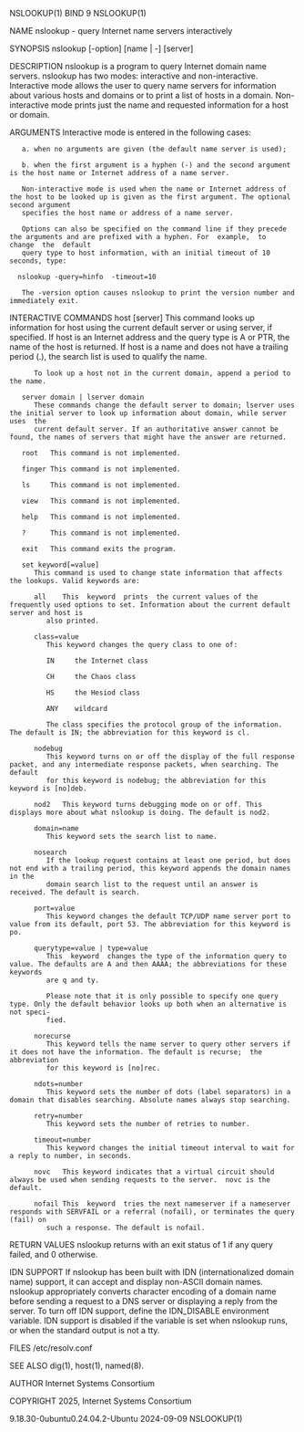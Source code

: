 NSLOOKUP(1)								    BIND 9								   NSLOOKUP(1)

NAME
       nslookup - query Internet name servers interactively

SYNOPSIS
       nslookup [-option] [name | -] [server]

DESCRIPTION
       nslookup is a program to query Internet domain name servers.  nslookup has two modes: interactive and non-interactive. Interactive mode allows the user
       to  query  name	servers for information about various hosts and domains or to print a list of hosts in a domain.  Non-interactive mode prints just the
       name and requested information for a host or domain.

ARGUMENTS
       Interactive mode is entered in the following cases:

       a. when no arguments are given (the default name server is used);

       b. when the first argument is a hyphen (-) and the second argument is the host name or Internet address of a name server.

       Non-interactive mode is used when the name or Internet address of the host to be looked up is given as the first argument. The optional second argument
       specifies the host name or address of a name server.

       Options can also be specified on the command line if they precede the arguments and are prefixed with a hyphen. For  example,  to  change  the  default
       query type to host information, with an initial timeout of 10 seconds, type:

	  nslookup -query=hinfo	 -timeout=10

       The -version option causes nslookup to print the version number and immediately exit.

INTERACTIVE COMMANDS
       host [server]
	      This  command  looks  up information for host using the current default server or using server, if specified. If host is an Internet address and
	      the query type is A or PTR, the name of the host is returned. If host is a name and does not have a trailing period (.), the search list is used
	      to qualify the name.

	      To look up a host not in the current domain, append a period to the name.

       server domain | lserver domain
	      These commands change the default server to domain; lserver uses the initial server to look up information about domain, while server  uses  the
	      current default server. If an authoritative answer cannot be found, the names of servers that might have the answer are returned.

       root   This command is not implemented.

       finger This command is not implemented.

       ls     This command is not implemented.

       view   This command is not implemented.

       help   This command is not implemented.

       ?      This command is not implemented.

       exit   This command exits the program.

       set keyword[=value]
	      This command is used to change state information that affects the lookups. Valid keywords are:

	      all    This  keyword  prints  the current values of the frequently used options to set. Information about the current default server and host is
		     also printed.

	      class=value
		     This keyword changes the query class to one of:

		     IN	    the Internet class

		     CH	    the Chaos class

		     HS	    the Hesiod class

		     ANY    wildcard

		     The class specifies the protocol group of the information. The default is IN; the abbreviation for this keyword is cl.

	      nodebug
		     This keyword turns on or off the display of the full response packet, and any intermediate response packets, when searching. The  default
		     for this keyword is nodebug; the abbreviation for this keyword is [no]deb.

	      nod2   This keyword turns debugging mode on or off. This displays more about what nslookup is doing. The default is nod2.

	      domain=name
		     This keyword sets the search list to name.

	      nosearch
		     If the lookup request contains at least one period, but does not end with a trailing period, this keyword appends the domain names in the
		     domain search list to the request until an answer is received. The default is search.

	      port=value
		     This keyword changes the default TCP/UDP name server port to value from its default, port 53. The abbreviation for this keyword is po.

	      querytype=value | type=value
		     This  keyword  changes the type of the information query to value. The defaults are A and then AAAA; the abbreviations for these keywords
		     are q and ty.

		     Please note that it is only possible to specify one query type. Only the default behavior looks up both when an alternative is not speci‐
		     fied.

	      norecurse
		     This keyword tells the name server to query other servers if it does not have the information. The default is recurse;  the  abbreviation
		     for this keyword is [no]rec.

	      ndots=number
		     This keyword sets the number of dots (label separators) in a domain that disables searching. Absolute names always stop searching.

	      retry=number
		     This keyword sets the number of retries to number.

	      timeout=number
		     This keyword changes the initial timeout interval to wait for a reply to number, in seconds.

	      novc   This keyword indicates that a virtual circuit should always be used when sending requests to the server.  novc is the default.

	      nofail This  keyword  tries the next nameserver if a nameserver responds with SERVFAIL or a referral (nofail), or terminates the query (fail) on
		     such a response. The default is nofail.

RETURN VALUES
       nslookup returns with an exit status of 1 if any query failed, and 0 otherwise.

IDN SUPPORT
       If nslookup has been built with IDN (internationalized domain name) support, it can accept and display non-ASCII domain names.  nslookup	 appropriately
       converts	 character encoding of a domain name before sending a request to a DNS server or displaying a reply from the server.  To turn off IDN support,
       define the IDN_DISABLE environment variable. IDN support is disabled if the variable is set when nslookup runs, or when the standard output  is	not  a
       tty.

FILES
       /etc/resolv.conf

SEE ALSO
       dig(1), host(1), named(8).

AUTHOR
       Internet Systems Consortium

COPYRIGHT
       2025, Internet Systems Consortium

9.18.30-0ubuntu0.24.04.2-Ubuntu						  2024-09-09								   NSLOOKUP(1)
